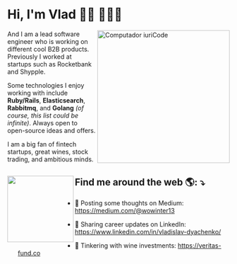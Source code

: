 # Hi, I'm Vlad 👋🏻 👨🏼‍💻


<img src="https://user-images.githubusercontent.com/12775766/103553150-19e31f80-4ebe-11eb-875a-5a169faa79b3.gif" min-width="300px" max-width="400px" width="300px" align="right" alt="Computador iuriCode">

<p align="left">
  And I am a lead software engineer who is working on different cool B2B products. Previously I worked at startups such as Rocketbank and Shypple.
</p>


<p align="left">
  Some technologies I enjoy working with include <strong>Ruby/Rails</strong>, <strong>Elasticsearch</strong>, <strong>Rabbitmq</strong>, and <strong>Golang</strong> <i>(of course, this list could be infinite)</i>. Always open to open-source ideas and offers.
</p>

<p align="left">
  I am a big fan of fintech startups, great wines, stock trading, and ambitious minds.
</p>

## Find me around the web 🌎: ⤵️ <a href="https://t.me/wowinter13"><img align="left" width="150" height="150" src="https://user-images.githubusercontent.com/12775766/103697006-5a22ca80-4fb0-11eb-9c3d-fbd78436fb35.png"></a>

- 💭 Posting some thoughts on Medium: https://medium.com/@wowinter13

- 💼 Sharing career updates on LinkedIn: https://www.linkedin.com/in/vladislav-dyachenko/

- 🍾 Tinkering with wine investments: https://veritas-fund.co


